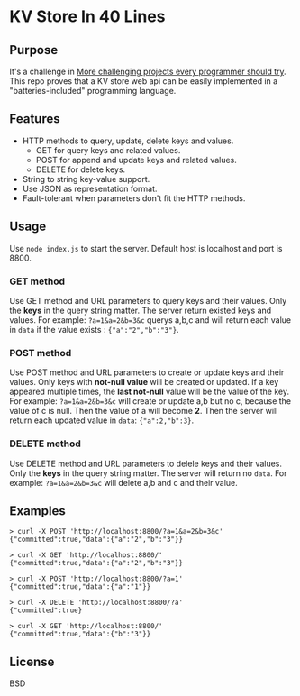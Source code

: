 # KV Store In 40 Lines
## Purpose
It's a challenge in [More challenging projects every programmer should try](https://web.eecs.utk.edu/~azh/blog/morechallengingprojects.html). This repo proves that a KV store web api can be easily implemented in a "batteries-included" programming language.

## Features
- HTTP methods to query, update, delete keys and values.
  - GET for query keys and related values.
  - POST for append and update keys and related values.
  - DELETE for delete keys.
- String to string key-value support.
- Use JSON as representation format.
- Fault-tolerant when parameters don't fit the HTTP methods.

## Usage
Use `node index.js` to start the server. Default host is localhost and port is 8800.

### GET method
Use GET method and URL parameters to query keys and their values. Only the **keys** in the query string matter. The server return existed keys and values.
For example: `?a=1&a=2&b=3&c` querys a,b,c and will return each value in `data` if the value exists : `{"a":"2","b":"3"}`.

### POST method
Use POST method and URL parameters to create or update keys and their values. Only keys with **not-null value** will be created or updated. If a key appeared multiple times, the **last not-null** value will be the value of the key.
For example: `?a=1&a=2&b=3&c` will create or update a,b but no c, because the value of c is null. Then the value of a will become **2**. Then the server will return each updated value in `data`: `{"a":2,"b":3}`.

### DELETE method
Use DELETE method and URL parameters to delele keys and their values. Only the **keys** in the query string matter. The server will return no `data`.
For example: `?a=1&a=2&b=3&c` will delete a,b and c and their value.

## Examples
```
> curl -X POST 'http://localhost:8800/?a=1&a=2&b=3&c'
{"committed":true,"data":{"a":"2","b":"3"}}

> curl -X GET 'http://localhost:8800/'
{"committed":true,"data":{"a":"2","b":"3"}}

> curl -X POST 'http://localhost:8800/?a=1'
{"committed":true,"data":{"a":"1"}}

> curl -X DELETE 'http://localhost:8800/?a'
{"committed":true}

> curl -X GET 'http://localhost:8800/'
{"committed":true,"data":{"b":"3"}}
```

## License
BSD

